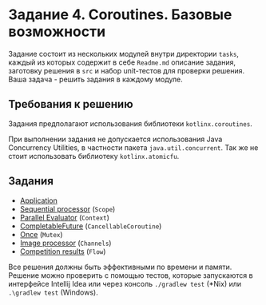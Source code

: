 # Задание 4. Coroutines. Базовые возможности

Задание состоит из нескольких модулей внутри директории `tasks`, каждый из которых содержит в себе `Readme.md` описание задания, заготовку решения в `src` и набор unit-тестов для проверки решения.
Ваша задача - решить задания в каждому модуле.  

## Требования к решению
Задания предполагают использования библиотеки `kotlinx.coroutines`.

При выполнении задания не допускается использования Java Concurrency Utilities, в частности пакета `java.util.concurrent`.
Так же не стоит использовать библиотеку `kotlinx.atomicfu`.

## Задания

- [Application](tasks/1-application#readme)
- [Sequential processor](tasks/2-sequential%20processor#readme) (`Scope`)
- [Parallel Evaluator](tasks/3-parallel-evaluator#readme) (`Context`)
- [CompletableFuture](tasks/4-feature#readme) (`CancellableCoroutine`)
- [Once](tasks/5-once#readme) (`Mutex`)
- [Image processor](tasks/6-image-processor#readme) (`Channels`)
- [Competition results](tasks/7-competition-results#readme) (`Flow`)

Все решения должны быть эффективными по времени и памяти.
Решение можно проверить с помощью тестов, которые запускаются в интерфейсе Intellij Idea или через консоль `./gradlew test` (*Nix) или `.\gradlew test` (Windows).


